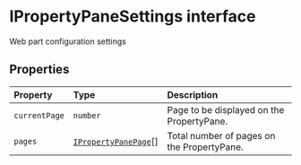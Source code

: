 # IPropertyPaneSettings interface





Web part configuration settings




## Properties

| Property	   | Type	| Description|
|:-------------|:-------|:-----------|
|`currentPage`      | `number` | Page to be displayed on the PropertyPane. |
|`pages`      | [`IPropertyPanePage`](../sp-client-preview/ipropertypanepage.md)[] | Total number of pages on the PropertyPane. |





